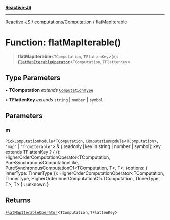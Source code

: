 [**Reactive-JS**](../../../README.md)

***

[Reactive-JS](../../../README.md) / [computations/Computation](../README.md) / flatMapIterable

# Function: flatMapIterable()

> **flatMapIterable**\<`TComputation`, `TFlattenKey`\>(`m`): [`FlatMapIterableOperator`](../interfaces/FlatMapIterableOperator.md)\<`TComputation`, `TFlattenKey`\>

## Type Parameters

• **TComputation** *extends* [`ComputationType`](../../type-aliases/ComputationType.md)

• **TFlattenKey** *extends* `string` \| `number` \| `symbol`

## Parameters

### m

[`PickComputationModule`](../../type-aliases/PickComputationModule.md)\<`TComputation`, [`ComputationModule`](../../interfaces/ComputationModule.md)\<`TComputation`\>, `"map"` \| `"fromIterable"`\> & \{ readonly \[key in string \| number \| symbol\]: key extends TFlattenKey ? \{ (): HigherOrderComputationOperator\<TComputation, PureSynchronousComputationLike, PureSynchronousComputationOf\<TComputation, T\>, T\>; (options: \{ innerType: TInnerType \}): HigherOrderComputationOperator\<TComputation, TInnerType, HigherOrderInnerComputationOf\<TComputation, TInnerType, T\>, T\> \} : unknown \}

## Returns

[`FlatMapIterableOperator`](../interfaces/FlatMapIterableOperator.md)\<`TComputation`, `TFlattenKey`\>
